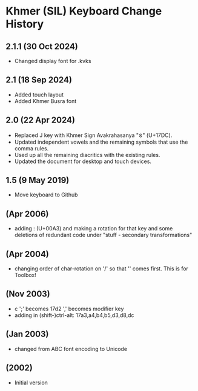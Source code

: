 Khmer (SIL) Keyboard Change History
=======================

2.1.1 (30 Oct 2024)
------------------
* Changed display font for .kvks

2.1 (18 Sep 2024)
------------------
* Added touch layout
* Added Khmer Busra font

2.0 (22 Apr 2024)
------------------
* Replaced J key with Khmer Sign Avakrahasanya "ៜ" (U+17DC).
* Updated independent vowels and the remaining symbols that use the comma rules.
* Used up all the remaining diacritics with the existing rules.
* Updated the document for desktop and touch devices.

1.5 (9 May 2019)
------------------
* Move keyboard to Github

(Apr 2006)
----------
* adding : (U+00A3) and making a rotation for that key and some deletions of redundant code under "stuff - secondary transformations"                    

(Apr 2004)
----------
* changing order of char-rotation on '/' so that '\' comes first. This is for Toolbox!

(Nov 2003)
----------
* c ';' becomes 17d2   ',' becomes modifier key
* adding in (shift-)ctrl-alt: 17a3,a4,b4,b5,d3,d8,dc

(Jan 2003)
----------
* changed from ABC font encoding to Unicode

(2002)
-----------------
* Initial version
